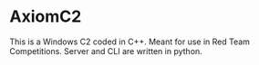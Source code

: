 # AxiomC2

This is a Windows C2 coded in C++. Meant for use in Red Team Competitions. Server and CLI are written in python.